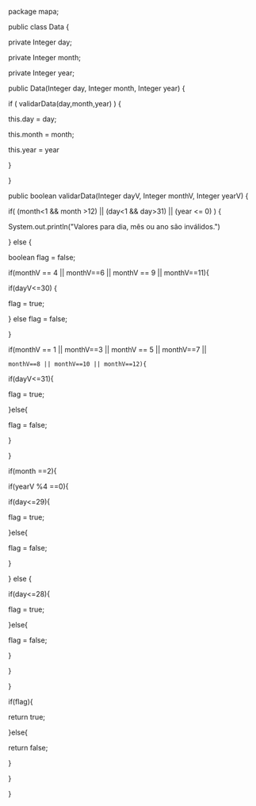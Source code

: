 package mapa;

public class Data {

private Integer day;

private Integer month;

private Integer year;

public Data(Integer day, Integer month, Integer year) {

if ( validarData(day,month,year) ) {

this.day = day;

this.month = month;

this.year = year

}

}

 public boolean validarData(Integer dayV, Integer monthV, Integer yearV) {

if( (month<1 && month >12) || (day<1 && day>31) ||  (year <= 0) ) {

  System.out.println("Valores para dia, mês ou ano são inválidos.") 

} else {

boolean flag = false;

if(monthV == 4 || monthV==6 || monthV == 9 || monthV==11){

if(dayV<=30) {

flag = true;

} else flag = false;

}

if(monthV == 1 || monthV==3 || monthV == 5 || monthV==7 || 

    monthV==8 || monthV==10 || monthV==12){

if(dayV<=31){

flag = true;

}else{

flag = false;

}

}

if(month ==2){

if(yearV %4 ==0){

if(day<=29){

flag = true;

}else{

flag = false;

}

} else {

if(day<=28){

flag = true;

}else{

flag = false;

}

}

}

if(flag){

return true;

}else{

return false;

}

}

}


​​
